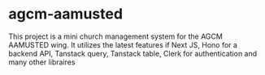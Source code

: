 # agcm-aamusted
This project is a mini church management system for the AGCM AAMUSTED wing. It utilizes the latest features if Next JS, Hono for a backend API, Tanstack query, Tanstack table, Clerk for authentication and many other libraires
